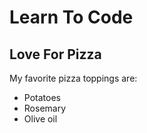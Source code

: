 # Learn To Code
## Love For Pizza

My favorite pizza toppings are:
* Potatoes
* Rosemary
* Olive oil
